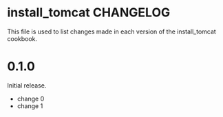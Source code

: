 # install_tomcat CHANGELOG

This file is used to list changes made in each version of the install_tomcat cookbook.

# 0.1.0

Initial release.

- change 0
- change 1

